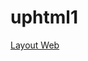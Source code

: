 # uphtml1

[Layout Web](https://www.canva.com/design/DAFwSEu3CP8/ZFPu8KSwi5-uTWzDre1Fjg/edit?utm_content=DAFwSEu3CP8&utm_campaign=designshare&utm_medium=link2&utm_source=sharebutton)

<!--![1](https://github.com/fiakholida/uphtml/assets/121029600/57e2603b-269f-4851-ba7c-4c7f7b3ac894)
![2](https://github.com/fiakholida/uphtml/assets/121029600/1ea0329c-d2f7-4bc6-9c15-c78b2ceea917)
![3](https://github.com/fiakholida/uphtml/assets/121029600/f6c7d781-6a56-4524-bf8a-e1d774b9c3c5)
![4](https://github.com/fiakholida/uphtml/assets/121029600/8357ee2e-501b-455a-ba27-4782df4b8496)-->
